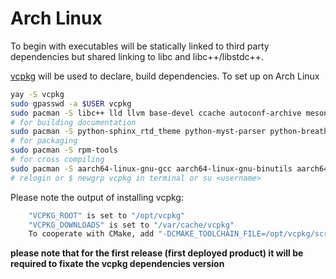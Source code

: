 # Arch Linux

To begin with executables will be statically linked to third party dependencies but shared linking to libc and libc++/libstdc++.

[vcpkg](https://github.com/microsoft/vcpkg) will be used to declare, build dependencies. To set up on Arch Linux
```bash
yay -S vcpkg
sudo gpasswd -a $USER vcpkg
sudo pacman -S libc++ lld llvm base-devel ccache autoconf-archive meson gperf
# for building documentation
sudo pacman -S python-sphinx_rtd_theme python-myst-parser python-breathe
# for packaging
sudo pacman -S rpm-tools
# for cross compiling
sudo pacman -S aarch64-linux-gnu-gcc aarch64-linux-gnu-binutils aarch64-linux-gnu-gdb aarch64-linux-gnu-glibc
# relogin or $ newgrp vcpkg in terminal or su <username>
```
Please note the output of installing vcpkg:
```bash
    "VCPKG_ROOT" is set to "/opt/vcpkg"
    "VCPKG_DOWNLOADS" is set to "/var/cache/vcpkg"
    To cooperate with CMake, add "-DCMAKE_TOOLCHAIN_FILE=/opt/vcpkg/scripts/buildsystems/vcpkg.cmake"
```

**please note that for the first release (first deployed product) it will be required to fixate the vcpkg dependencies version**

